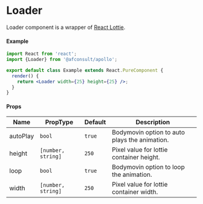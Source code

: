 # Loader

Loader component is a wrapper of [React Lottie](https://www.npmjs.com/package/react-lottie).

#### Example

```jsx
import React from 'react';
import {Loader} from '@afconsult/apollo';

export default class Example extends React.PureComponent {
  render() {
    return <Loader width={25} height={25} />;
  }
}
```

#### Props

| Name     | PropType           | Default | Description                                   |
| -------- | ------------------ | ------- | --------------------------------------------- |
| autoPlay | `bool`             | `true`  | Bodymovin option to auto plays the animation. |
| height   | `[number, string]` | `250`   | Pixel value for lottie container height.      |
| loop     | `bool`             | `true`  | Bodymovin option to loop the animation.       |
| width    | `[number, string]` | `250`   | Pixel value for lottie container width.       |
